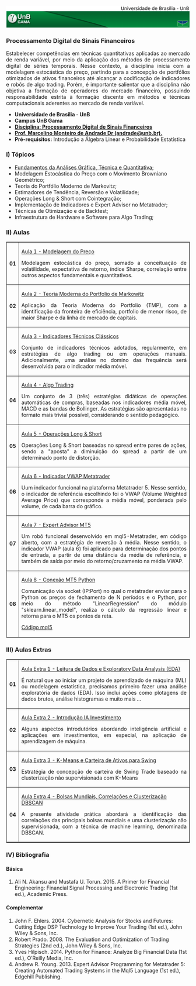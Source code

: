 <img src="fga.png" >


### Processamento Digital de Sinais Financeiros
<p align="justify">
Estabelecer competências em técnicas quantitativas aplicadas ao mercado de renda variável, por meio da aplicação dos métodos de processamento digital de séries temporais. Nesse contexto, a disciplina inicia com a modelagem estocástica do preço, partindo para a concepção de portfólios otimizados de ativos financeiros até alcançar a codificação de indicadores e robôs de algo trading. Porém, é importante salientar que a disciplina não objetiva a formação de operadores do mercado financeiro, possuindo responsabilidade estrita à formação discente em métodos e técnicas computacionais aderentes ao mercado de renda variável.
</p>
<ul>
    <li> <b>Universidade de Brasília - UnB</b> </li>
    <li> <b>Campus UnB Gama</b> </li>
    <li> <a href="https://github.com/marcelinoandrade/Processamento-Digital-de-Sinais-Financeiros/blob/master/Plano%20de%20Aula.pdf" > <b>Disciplina: Processamento Digital de Sinais Financeiros</b></a></li>
    <li> <a href="https://www.linkedin.com/in/marcelino-andrade-b164b369/" ><b>Prof. Marcelino Monteiro de Andrade Dr (andrade@unb.br).</b></a></li>
    <li> <b>Pré-requisitos:</b> Introdução a Álgebra Linear e Probabilidade Estatística  </li>
</ul>

### I) Tópicos

<ul>
    <li> <a href="https://github.com/marcelinoandrade/Processamento-Digital-de-Sinais-Financeiros/blob/master/Aula%20de%20Introdu%C3%A7%C3%A3o.pdf" >Fundamentos da Análises Gráfica, Técnica e Quantitativa;</a></li>
    <li> Modelagem Estocástica do Preço com o Movimento Browniano Geométrico; </li>
    <li> Teoria do Portfólio Moderno de Markovitz; </li>
    <li> Estimadores de Tendência, Reversão e Volatilidade; </li>
    <li> Operações Long & Short com Cointegração; </li>
    <li> Implementação de Indicadores e Expert Advisor no Metatrader; </li>
    <li> Técnicas de Otimização e de Backtest; </li>
    <li> Infraestrutura de Hardware e Software para Algo Trading; </li>
  
</ul>

### II) Aulas
<table border="1" class="dataframe">
  <tbody>
    <tr>
    </tr>
          <tr>
    <th>01</th>
    <td> <a href="https://github.com/marcelinoandrade/Processamento-Digital-de-Sinais-Financeiros/blob/master/Aula%201%20-%20Modelagem%20do%20Pre%C3%A7o%2C%20Retorno%2C%20Correla%C3%A7%C3%A3o%20e%20Sharpe.ipynb" ><p align="top">Aula 1 - Modelagem do Preço</p></a>
    <p align="justify"> Modelagem estocástica do preço, somado a conceituação de volatilidade, expectativa de retorno, índice Sharpe, correlação entre outros aspectos fundamentais e quantitativos.</p> </td>
    </tr>
    <tr> 
    <th>02</th>
    <td> <a href="https://github.com/marcelinoandrade/Processamento-Digital-de-Sinais-Financeiros/blob/master/Aula%202%20-%20Teoria%20Moderna%20do%20Portfolio%20de%20Markowitz.ipynb" ><p align="top">Aula 2 - Teoria Moderna do Portfolio de Markowitz</p></a>
    <p align="justify"> Aplicação da Teoria Moderna do Portfolio (TMP), com a identificação da fronteira de eficiência, portfolio de menor risco, de maior Sharpe e da linha de mercado de capitais.</p>   </td>
    </tr>
    <tr> 
    <th>03</th>
    <td> <a href="https://github.com/marcelinoandrade/Processamento-Digital-de-Sinais-Financeiros/blob/master/Aula%203%20-%20Indicadores%20T%C3%A9cnicos%20Cl%C3%A1ssicos%20e%20Resposta%20em%20Frequ%C3%AAncia.ipynb" ><p align="top">Aula 3 - Indicadores Técnicos Clássicos</p></a>
<p align="justify">
Conjunto de indicadores técnicos adotados, regularmente, em estratégias de algo trading ou em operações manuais. Adicionalmente, uma análise no domíno das frequência será desenvolvida para o indicador média móvel.
</p>   </td>
  </tr>
    <tr> 
    <th>04</th>
    <td> <a href="https://github.com/marcelinoandrade/Processamento-Digital-de-Sinais-Financeiros/blob/master/Aula%204%20-%20Algo%20Trading%2C%20Seguidor%20de%20Tend%C3%AAncia%2C%20Revers%C3%A3o%20%C3%A0%20M%C3%A9dia%20e%20Decision%20Tree.ipynb" ><p align="top">Aula 4 - Algo Trading</p></a>
<p align="justify">
Um conjunto de 3 (três) estratégias didáticas de operações automáticas de compras, baseadas nos indicadores média móvel, MACD e as bandas de Bollinger. As estratégias são apresentadas no formato mais trivial possível, considerando o sentido pedagógico.
</p>   </td>
  </tr>      
    <tr> 
    <th>05</th>
    <td> <a href="https://github.com/marcelinoandrade/Processamento-Digital-de-Sinais-Financeiros/blob/master/Aula%205%20-%20Opera%C3%A7%C3%B5es%20Long%20%26%20Short%2C%20Cointegra%C3%A7%C3%A3o%20e%20bandas%20de%20Bollinger%20.ipynb" ><p align="top">Aula 5 - Operações Long & Short</p></a>
<p align="justify">
Operações Long & Short baseadas no spread entre pares de ações, sendo a "aposta" a diminuição do spread a partir de um determinado ponto de distorção.
</p>   </td>
  </tr>  
    <tr> 
    <th>06</th>
    <td> <a href="https://github.com/marcelinoandrade/Processamento-Digital-de-Sinais-Financeiros/blob/master/Aula%206%20-%20Indicador%20VWAP%20Metatrader.mq5" ><p align="top">Aula 6 - Indicador VWAP Metatrader</p></a>
<p align="justify">
Uum indicador funcional na plataforma Metatrader 5. Nesse sentido, o indicador de referência escolhindo foi o VWAP (Volume Weighted Average Price) que corresponde a média móvel, ponderada pelo volume, de cada barra do gráfico.
</p>   </td>
  </tr>  
    <tr> 
    <th>07</th>
    <td> <a href="https://github.com/marcelinoandrade/Processamento-Digital-de-Sinais-Financeiros/blob/master/Aula%207%20-%20EA%20Revers%C3%A3o%20%C3%A0%20M%C3%A9dia%20Metatrader.mq5" ><p align="top">Aula 7 - Expert Advisor MT5</p></a>
<p align="justify">
Um robô funcional desenvolvido em mql5-Metatrader, em código aberto, com a estratégia de reversão à média. Nesse sentido, o indicador VWAP (aula 6) foi aplicado para determinação dos pontos de entrada, a partir de uma distância da média de referência, e também de saída por meio do retorno/cruzamento na média VWAP.
</p>   </td>
  </tr>        
    <tr> 
    <th>08</th>
    <td> <a href="https://github.com/marcelinoandrade/Processamento-Digital-de-Sinais-Financeiros/blob/master/Aula%208%20-%20Conex%C3%A3o%20socket%20Python-MT5%20Regress%C3%A3o%20Linear.ipynb" ><p align="top">Aula 8 - Conexão MT5 Python</p></a>
<p align="justify">
Comunicação via socket (IP:Port) no qual o metatrader enviar para o Python os preços de fechamento de N períodos e o Python, por meio do método "LinearRegression" do módulo "sklearn.linear_model", realiza o cálculo da regressão linear e retorna para o MT5 os pontos da reta.
 <a href="https://github.com/marcelinoandrade/Processamento-Digital-de-Sinais-Financeiros/blob/master/Aula%208%20-%20Conex%C3%A3o%20socket%20Python-MT5%20Regress%C3%A3o%20Linear.mq5" ><p align="top">Código mql5</p> </a>  
</p>   
</td> 
</tr>
</tbody>
</table>

### III) Aulas Extras

<table border="1" class="dataframe">
  <tbody>
          <tr>
    </tr>
    <tr>
    <th>01</th>
    <td> <a href="https://github.com/marcelinoandrade/Processamento-Digital-de-Sinais-Financeiros/blob/master/Aula%20Extra%201%20-%20Leitura%20de%20Dados%20e%20Exploratory%20Data%20Analysis%20(EDA).ipynb" ><p align="top">Aula Extra 1 - Leitura de Dados e Exploratory Data Analysis (EDA)</p></a>
<p align="justify">
É natural que ao iniciar um projeto de aprendizado de máquina (ML) ou modelagem estatística, precisamos primeiro fazer uma análise exploratória de dados (EDA). Isso inclui ações como plotagens de dados brutos, análise histogramas e muito mais ... </p>   
    </td> 
    </tr>
      <tr>
    <th>02</th>
    <td> <a href="https://github.com/marcelinoandrade/Processamento-Digital-de-Sinais-Financeiros/blob/master/Aula%20Extra%202%20-%20IA_Investimento.pdf" ><p align="top">Aula Extra 2 - Introdução IA Investimento</p></a>
<p align="justify">
Alguns aspectos introdutórios abordando inteligência artificial e aplicações em investimentos, em especial, na aplicação de aprendizagem de máquina.</p>   
    </td> 
    </tr>    
   <tr>
    <th>03</th>
    <td> <a href="https://github.com/marcelinoandrade/Processamento-Digital-de-Sinais-Financeiros/blob/master/Aula%20Extra%203%20-%20K-Means%20e%20Carteira%20de%20Ativos%20para%20Swing.ipynb" ><p align="top">Aula Extra 3 - K-Means e Carteira de Ativos para Swing</p></a>
<p align="justify">
Estratégia de concepção de carteira de Swing Trade baseado na clusterização não supervisionada com K-Means</p>   
    </td> 
    </tr> 
   <tr>
    <th>04</th>
    <td> <a href="https://github.com/marcelinoandrade/Processamento-Digital-de-Sinais-Financeiros/blob/master/Aula%20Extra%204%20-%20Bolsas%20Mundiais%2C%20Correla%C3%A7%C3%B5es%20e%20Clusteriza%C3%A7%C3%A3o%20DBSCAN.ipynb" ><p align="top">Aula Extra 4 - Bolsas Mundiais, Correlações e Clusterização DBSCAN</p></a>
<p align="justify">
A presente atividade prática abordará a identificação das correlações das principais bolsas mundiais e uma clusterização não supervisionada, com a técnica de machine learning, denominada DBSCAN.</p>   
    </td> 
    </tr>          
      
</tbody>
</table>



### IV) Bibliografia

#### Básica

<ol type="1">
<li>Ali N. Akansu and Mustafa U. Torun. 2015.
A Primer for Financial Engineering: Financial Signal
Processing and Electronic Trading (1st ed.), Academic Press.</li>
</ol>

#### Complementar

<ol type="1">
<li>John F. Ehlers. 2004. Cybernetic Analysis for Stocks and Futures: Cutting Edge DSP Technology to Improve
Your Trading (1st ed.), John Wiley & Sons, Inc.</li>
<li>Robert Prado. 2008. The Evaluation and Optimization of Trading Strategies (2nd ed.), John Wiley & Sons,
Inc.</li>
<li>Yves Hilpisch. 2014. Python for Finance: Analyze Big Financial Data (1st ed.), O’Reilly Media, Inc.</li>
<li>Andrew R. Young. 2013. Expert Advisor Programming for Metatrader 5: Creating Automated Trading
Systems in the Mql5 Language (1st ed.), Edgehill Publishing.</li>
</ol>

